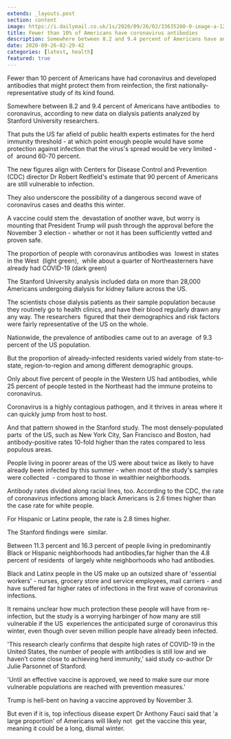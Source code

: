 ```yaml
---
extends: _layouts.post
section: content
image: https://i.dailymail.co.uk/1s/2020/09/26/02/33635260-0-image-a-12_1601082334994.jpg 
title: Fewer than 10% of Americans have coronavirus antibodies 
description: Somewhere between 8.2 and 9.4 percent of Americans have antibodies  to  coronavirus, according to new data on dialysis patients published Friday by Stanford University researchers. 
date: 2020-09-26-02-29-42 
categories: [latest, health] 
featured: true 
--- 
```

Fewer than 10 percent of Americans have had coronavirus and developed antibodies that might protect them from reinfection, the first nationally-representative study of its kind found. 

Somewhere between 8.2 and 9.4 percent of Americans have antibodies  to  coronavirus, according to new data on dialysis patients analyzed by Stanford University researchers. 

That puts the US far afield of public health experts estimates for the herd immunity threshold - at which point enough people would have some protection against infection that the virus's spread would be very limited - of  around 60-70 percent.

The new figures align with Centers for Disease Control and Prevention (CDC) director Dr Robert Redfield's estimate that 90 percent of Americans are still vulnerable to infection. 

They also underscore the possibility of a dangerous second wave of coronavirus cases and deaths this winter. 

A vaccine could stem the  devastation of another wave, but worry is mounting that President Trump will push through the approval before the November 3 election - whether or not it has been sufficiently vetted and proven safe. 

The proportion of people with coronavirus antibodies was  lowest in states in the West  (light green),  while about a quarter of Northeasterners have already had COVID-19 (dark green)

The Stanford University analysis included data on more than 28,000 Americans undergoing dialysis for kidney failure across the US. 

The scientists chose dialysis patients as their sample population because they routinely go to health clinics, and have their blood regularly drawn any any way. The researchers  figured that their demographics and risk factors were fairly representative of the US on the whole.  

Nationwide, the prevalence of antibodies came out to an average  of 9.3 percent of the US population. 

But the proportion of already-infected residents varied widely from state-to-state, region-to-region and among different demographic groups. 

Only about five percent of people in the Western US had antibodies, while 25 percent of people tested in the Northeast had the immune proteins to coronavirus. 

Coronavirus is a highly contagious pathogen, and it thrives in areas where it can quickly jump from host to host.  

And that pattern showed in the Stanford study. The most densely-populated parts  of the US, such as New York City, San Francisco and Boston, had antibody-positive rates 10-fold higher than the rates compared to less populous areas. 



People living in poorer areas of the US were about twice as likely to have already been infected by this summer - when most of the study's samples were collected  - compared to those in wealthier neighborhoods. 

Antibody rates divided along racial lines, too. According to the CDC, the rate of coronavirus infections among black Americans is 2.6 times higher than the case rate for white people. 

For Hispanic or Latinx people, the rate is 2.8 times higher. 

The Stanford findings were  similar.  

Between 11.3 percent and 16.3 percent of people living in predominantly Black or Hispanic neighborhoods had antibodies,far higher than the 4.8 percent of residents  of largely white neighborhoods who had antibodies.  

Black and Latinx people in the US make up an outsized share of 'essential workers' - nurses, grocery store and service employees, mail carriers - and have suffered far higher rates of infections in the first wave of coronavirus infections. 



It remains unclear how much protection these people will have from re-infection, but the study is a worrying harbinger of how many are still vulnerable if the US  experiences the anticipated surge of coronavirus this winter, even though over seven million people have already been infected.   

'This research clearly confirms that despite high rates of COVID-19 in the United States, the number of people with antibodies is still low and we haven’t come close to achieving herd immunity,' said study co-author Dr Julie Parsonnet of Stanford.

'Until an effective vaccine is approved, we need to make sure our more vulnerable populations are reached with prevention measures.'

Trump is hell-bent on having a vaccine approved by November 3. 

But even if it is, top infectious disease expert Dr Anthony Fauci said that 'a large proportion' of Americans will likely not  get the vaccine this year, meaning it could be a long, dismal winter.  

